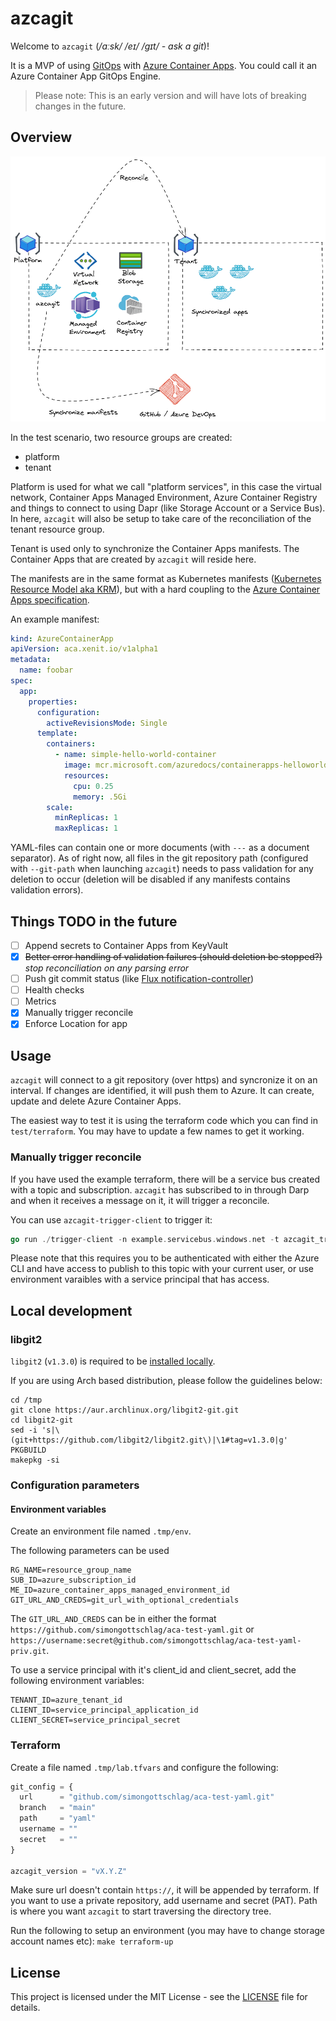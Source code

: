 # azcagit

Welcome to `azcagit` (_/ɑːsk/ /eɪ/ /ɡɪt/ - ask a git_)!

It is a MVP of using [GitOps](https://opengitops.dev/#principles) with [Azure Container Apps](https://azure.microsoft.com/en-us/services/container-apps/#overview). You could call it an Azure Container App GitOps Engine.

> Please note: This is an early version and will have lots of breaking changes in the future.

## Overview

![overview](docs/overview.png "Overview of azcagit")

In the test scenario, two resource groups are created:

- platform
- tenant

Platform is used for what we call "platform services", in this case the virtual network, Container Apps Managed Environment, Azure Container Registry and things to connect to using Dapr (like Storage Account or a Service Bus). In here, `azcagit` will also be setup to take care of the reconciliation of the tenant resource group.

Tenant is used only to synchronize the Container Apps manifests. The Container Apps that are created by `azcagit` will reside here.

The manifests are in the same format as Kubernetes manifests ([Kubernetes Resource Model aka KRM](https://cloud.google.com/blog/topics/developers-practitioners/build-platform-krm-part-2-how-kubernetes-resource-model-works)), but with a hard coupling to the [Azure Container Apps specification](https://docs.microsoft.com/en-us/azure/templates/microsoft.app/containerapps?pivots=deployment-language-arm-template).

An example manifest:

```yaml
kind: AzureContainerApp
apiVersion: aca.xenit.io/v1alpha1
metadata:
  name: foobar
spec:
  app:
    properties:
      configuration:
        activeRevisionsMode: Single
      template:
        containers:
          - name: simple-hello-world-container
            image: mcr.microsoft.com/azuredocs/containerapps-helloworld:latest
            resources:
              cpu: 0.25
              memory: .5Gi
        scale:
          minReplicas: 1
          maxReplicas: 1
```

YAML-files can contain one or more documents (with `---` as a document separator). As of right now, all files in the git repository path (configured with `--git-path` when launching `azcagit`) needs to pass validation for any deletion to occur (deletion will be disabled if any manifests contains validation errors).

## Things TODO in the future

- [ ] Append secrets to Container Apps from KeyVault
- [x] ~~Better error handling of validation failures (should deletion be stopped?)~~ _stop reconciliation on any parsing error_
- [ ] Push git commit status (like [Flux notification-controller](https://fluxcd.io/docs/components/notification/provider/#git-commit-status))
- [ ] Health checks
- [ ] Metrics
- [x] Manually trigger reconcile
- [x] Enforce Location for app

## Usage

`azcagit` will connect to a git repository (over https) and syncronize it on an interval. If changes are identified, it will push them to Azure. It can create, update and delete Azure Container Apps.

The easiest way to test it is using the terraform code which you can find in `test/terraform`. You may have to update a few names to get it working.

### Manually trigger reconcile

If you have used the example terraform, there will be a service bus created with a topic and subscription. `azcagit` has subscribed to in through Darp and when it receives a message on it, it will trigger a reconcile.

You can use `azcagit-trigger-client` to trigger it:

```go
go run ./trigger-client -n example.servicebus.windows.net -t azcagit_trigger
```

Please note that this requires you to be authenticated with either the Azure CLI and have access to publish to this topic with your current user, or use environment varaibles with a service principal that has access.

## Local development

### libgit2

`libgit2` (`v1.3.0`) is required to be [installed locally](https://github.com/libgit2/libgit2#installation).

If you are using Arch based distribution, please follow the guidelines below:

```shell
cd /tmp
git clone https://aur.archlinux.org/libgit2-git.git
cd libgit2-git
sed -i 's|\(git+https://github.com/libgit2/libgit2.git\)|\1#tag=v1.3.0|g' PKGBUILD
makepkg -si
```

### Configuration parameters

#### Environment variables

Create an environment file named `.tmp/env`.

The following parameters can be used

```env
RG_NAME=resource_group_name
SUB_ID=azure_subscription_id
ME_ID=azure_container_apps_managed_environment_id
GIT_URL_AND_CREDS=git_url_with_optional_credentials
```

The `GIT_URL_AND_CREDS` can be in either the format `https://github.com/simongottschlag/aca-test-yaml.git` or `https://username:secret@github.com/simongottschlag/aca-test-yaml-priv.git`.

To use a service principal with it's client_id and client_secret, add the following environment variables:

```env
TENANT_ID=azure_tenant_id
CLIENT_ID=service_principal_application_id
CLIENT_SECRET=service_principal_secret
```

### Terraform

Create a file named `.tmp/lab.tfvars` and configure the following:

```terraform
git_config = {
  url      = "github.com/simongottschlag/aca-test-yaml.git"
  branch   = "main"
  path     = "yaml"
  username = ""
  secret   = ""
}

azcagit_version = "vX.Y.Z"
```

Make sure url doesn't contain `https://`, it will be appended by terraform. If you want to use a private repository, add username and secret (PAT). Path is where you want `azcagit` to start traversing the directory tree.

Run the following to setup an environment (you may have to change storage account names etc): `make terraform-up`

## License

This project is licensed under the MIT License - see the [LICENSE](LICENSE) file for details.
